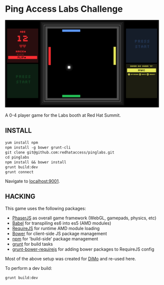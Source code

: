 Ping Access Labs Challenge
==========================

![screenshot](https://raw.githubusercontent.com/redhataccess/pinglabs/master/src/assets/icons/readme-screenshot.png)

A 0-4 player game for the Labs booth at Red Hat Summit.

INSTALL
-------

    yum install npm
    npm install -g bower grunt-cli
    git clone git@github.com:redhataccess/pinglabs.git
    cd pinglabs
    npm install && bower install
    grunt build:dev
    grunt connect

Navigate to [localhost:9001](http://localhost:9001/).

HACKING
-------

This game uses the following packages:

 - [PhaserJS][phaser] as overall game framework (WebGL, gamepads, physics, etc)
 - [Babel][babel] for transpiling es6 into es5 (AMD modules)
 - [RequireJS][requirejs] for runtime AMD module loading
 - [Bower][bower] for client-side JS package management
 - [npm][npm] for 'build-side' package management
 - [grunt][grunt] for build tasks
 - [grunt-bower-requirejs][gbrjs] for adding bower packages to RequireJS config

Most of the above setup was created for [DiMo][dimo] and re-used here.

To perform a dev build:

    grunt build:dev

[dimo]: https://github.com/geekspark-rh/dimo-2015-renderer
[babel]: http://babeljs.io/
[requirejs]: http://requirejs.org/
[bower]: http://bower.io/
[npm]: https://www.npmjs.com/
[grunt]: http://gruntjs.com/
[gbrjs]: https://www.npmjs.com/package/grunt-bower-requirejs
[phaser]: http://phaser.io/
